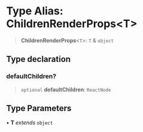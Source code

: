 # Type Alias: ChildrenRenderProps\<T\>

> **ChildrenRenderProps**\<`T`\>: `T` & `object`

## Type declaration

### defaultChildren?

> `optional` **defaultChildren**: `ReactNode`

## Type Parameters

• **T** *extends* `object`
